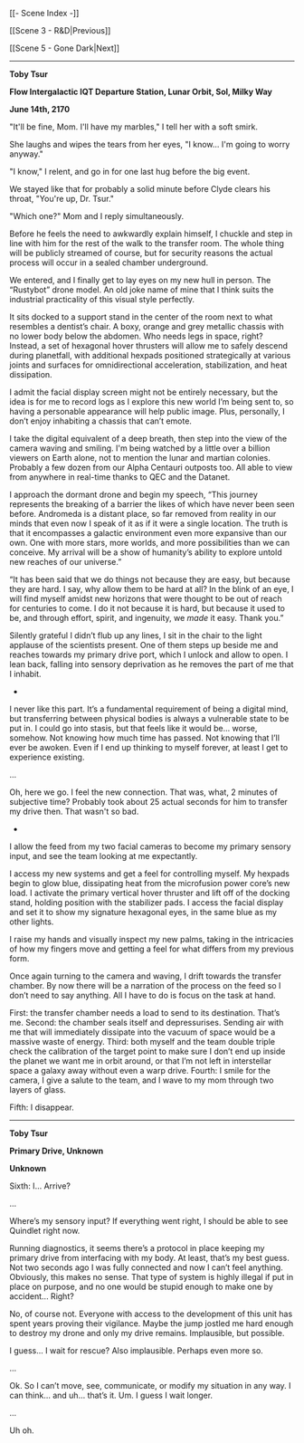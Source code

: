 [[- Scene Index -]]

[[Scene 3 - R&D|Previous]]

[[Scene 5 - Gone Dark|Next]]

---
**Toby Tsur**

**Flow Intergalactic IQT Departure Station, Lunar Orbit, Sol, Milky Way**

**June 14th, 2170**

"It'll be fine, Mom. I'll have my marbles," I tell her with a soft smirk.

She laughs and wipes the tears from her eyes, "I know... I'm going to worry anyway."

"I know," I relent, and go in for one last hug before the big event.

We stayed like that for probably a solid minute before Clyde clears his throat, "You're up, Dr. Tsur."

"Which one?" Mom and I reply simultaneously.

Before he feels the need to awkwardly explain himself, I chuckle and step in line with him for the rest of the walk to the transfer room. The whole thing will be publicly streamed of course, but for security reasons the actual process will occur in a sealed chamber underground.

We entered, and I finally get to lay eyes on my new hull in person. The “Rustybot” drone model. An old joke name of mine that I think suits the industrial practicality of this visual style perfectly.

It sits docked to a support stand in the center of the room next to what resembles a dentist’s chair. A boxy, orange and grey metallic chassis with no lower body below the abdomen. Who needs legs in space, right? Instead, a set of hexagonal hover thrusters will allow me to safely descend during planetfall, with additional hexpads positioned strategically at various joints and surfaces for omnidirectional acceleration, stabilization, and heat dissipation.

I admit the facial display screen might not be entirely necessary, but the idea is for me to record logs as I explore this new world I’m being sent to, so having a personable appearance will help public image. Plus, personally, I don’t enjoy inhabiting a chassis that can’t emote.

I take the digital equivalent of a deep breath, then step into the view of the camera waving and smiling. I'm being watched by a little over a billion viewers on Earth alone, not to mention the lunar and martian colonies. Probably a few dozen from our Alpha Centauri outposts too. All able to view from anywhere in real-time thanks to QEC and the Datanet.

I approach the dormant drone and begin my speech, “This journey represents the breaking of a barrier the likes of which have never been seen before. Andromeda is a distant place, so far removed from reality in our minds that even now I speak of it as if it were a single location. The truth is that it encompasses a galactic environment even more expansive than our own. One with more stars, more worlds, and more possibilities than we can conceive. My arrival will be a show of humanity’s ability to explore untold new reaches of our universe.”

“It has been said that we do things not because they are easy, but because they are hard. I say, why allow them to be hard at all? In the blink of an eye, I will find myself amidst new horizons that were thought to be out of reach for centuries to come. I do it not because it is hard, but because it used to be, and through effort, spirit, and ingenuity, we *made* it easy. Thank you.”

Silently grateful I didn’t flub up any lines, I sit in the chair to the light applause of the scientists present. One of them steps up beside me and reaches towards my primary drive port, which I unlock and allow to open. I lean back, falling into sensory deprivation as he removes the part of me that I inhabit.

-

I never like this part. It’s a fundamental requirement of being a digital mind, but transferring between physical bodies is always a vulnerable state to be put in. I could go into stasis, but that feels like it would be... worse, somehow. Not knowing how much time has passed. Not knowing that I’ll ever be awoken. Even if I end up thinking to myself forever, at least I get to experience existing.

...

Oh, here we go. I feel the new connection. That was, what, 2 minutes of subjective time? Probably took about 25 actual seconds for him to transfer my drive then. That wasn't so bad.

-

I allow the feed from my two facial cameras to become my primary sensory input, and see the team looking at me expectantly.

I access my new systems and get a feel for controlling myself. My hexpads begin to glow blue, dissipating heat from the microfusion power core’s new load. I activate the primary vertical hover thruster and lift off of the docking stand, holding position with the stabilizer pads. I access the facial display and set it to show my signature hexagonal eyes, in the same blue as my other lights.

I raise my hands and visually inspect my new palms, taking in the intricacies of how my fingers move and getting a feel for what differs from my previous form.

Once again turning to the camera and waving, I drift towards the transfer chamber. By now there will be a narration of the process on the feed so I don’t need to say anything. All I have to do is focus on the task at hand.

First: the transfer chamber needs a load to send to its destination. That’s me. Second: the chamber seals itself and depressurises. Sending air with me that will immediately dissipate into the vacuum of space would be a massive waste of energy. Third: both myself and the team double triple check the calibration of the target point to make sure I don’t end up inside the planet we want me in orbit around, or that I’m not left in interstellar space a galaxy away without even a warp drive. Fourth: I smile for the camera, I give a salute to the team, and I wave to my mom through two layers of glass.

Fifth: I disappear.

---

**Toby Tsur**

**Primary Drive, Unknown**

**Unknown**

Sixth: I... Arrive? 

...

Where’s my sensory input? If everything went right, I should be able to see Quindlet right now.

Running diagnostics, it seems there’s a protocol in place keeping my primary drive from interfacing with my body. At least, that’s my best guess. Not two seconds ago I was fully connected and now I can’t feel anything. Obviously, this makes no sense. That type of system is highly illegal if put in place on purpose, and no one would be stupid enough to make one by accident... Right?

No, of course not. Everyone with access to the development of this unit has spent years proving their vigilance. Maybe the jump jostled me hard enough to destroy my drone and only my drive remains. Implausible, but possible.

I guess... I wait for rescue? Also implausible. Perhaps even more so.

...

Ok. So I can’t move, see, communicate, or modify my situation in any way. I can think... and uh... that’s it. Um. I guess I wait longer.

...

Uh oh.